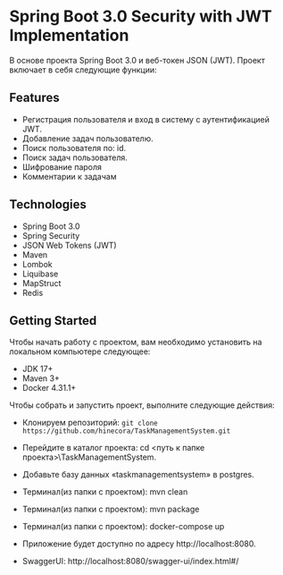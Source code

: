 # Spring Boot 3.0 Security with JWT Implementation
В основе проекта Spring Boot 3.0 и веб-токен JSON (JWT). Проект включает в себя следующие функции:

## Features
* Регистрация пользователя и вход в систему с аутентификацией JWT.
* Добавление задач пользователю.
* Поиск пользователя по: id.
* Поиск задач пользователя.
* Шифрование пароля
* Комментарии к задачам

## Technologies
* Spring Boot 3.0
* Spring Security
* JSON Web Tokens (JWT)
* Maven
* Lombok
* Liquibase
* MapStruct
* Redis

## Getting Started
Чтобы начать работу с проектом, вам необходимо установить на локальном компьютере следующее:

* JDK 17+
* Maven 3+
* Docker 4.31.1+


Чтобы собрать и запустить проект, выполните следующие действия:

* Клонируем репозиторий: `git clone https://github.com/hinecora/TaskManagementSystem.git`
* Перейдите в каталог проекта: cd <путь к папке проекта>\TaskManagementSystem.
* Добавьте базу данных «taskmanagementsystem» в postgres.
* Терминал(из папки с проектом): mvn clean
* Терминал(из папки с проектом): mvn package
* Терминал(из папки с проектом): docker-compose up


* Приложение будет доступно по адресу http://localhost:8080.
* SwaggerUI: http://localhost:8080/swagger-ui/index.html#/